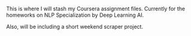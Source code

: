 This is where I will stash my Coursera assignment files. Currently for the homeworks on NLP Specialization by Deep Learning AI.

Also, will be including a short weekend scraper project.
